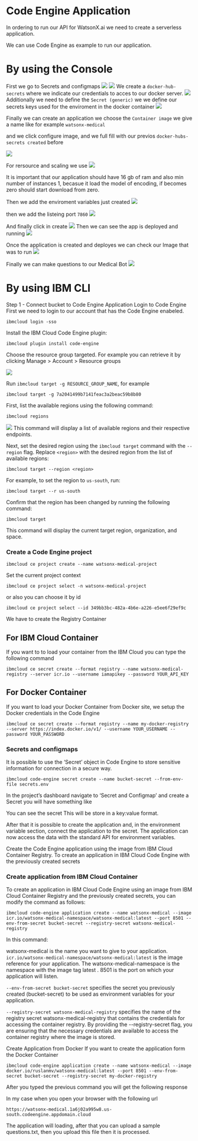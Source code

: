 # Code Engine Application

In ordering to run our API for WatsonX.ai we need to create a serverless application.

We can use Code Engine as example to run our application.

# By using the Console
First we go to Secrets and configmaps
![](assets/2024-02-22-17-50-52.png)
![](assets/2024-02-22-17-52-36.png)
We create a `docker-hub-secrets` where we indicate our credentials to acces to our docker server. 
![](assets/2024-02-23-11-43-31.png)
Additionally we need to define the `Secret (generic)`
we we define our secrets keys used for the  enviroment in the docker container
![](assets/2024-02-23-12-00-45.png)

Finally we can create an application
we choose the `Container image`  we give a name like for example `watsonx-medical`  

and we click configure image, and we full fill with our previos `docker-hubs-secrets created` before

![](assets/2024-02-23-12-03-04.png)

For rersource and scaling we use
![](assets/2024-02-23-12-05-08.png)

It is important that our application should have 16 gb of ram and also min number of instances 1, becasue it load the model of encoding, if becomes zero should start download from zero.

Then we add the enviroment variables just created
![](assets/2024-02-23-12-09-02.png)

then we add the listeing port `7860`
![](assets/2024-02-23-12-10-22.png)


And finally click in create
![](assets/2024-02-22-18-55-09.png)
Then we can see the app is deployed and running
![](assets/2024-02-23-11-41-13.png)

Once the application is created and deployes we can check our Image that was to run
![](assets/2024-02-22-19-35-38.png)

Finally we can make questions to our Medical Bot
![](assets/2024-02-22-19-35-13.png)

# By using IBM CLI

Step 1 - Connect bucket to Code Engine Application
Login to Code Engine First we need to login to our account that has the Code Engine enabeled.

```
ibmcloud login -sso
```

Install the IBM Cloud Code Engine plugin:

```
ibmcloud plugin install code-engine
```
Choose the resource group targeted. 
For example you can retrieve it by clicking Manage > Account > Resource groups

![](assets/2024-02-22-17-33-52.png)

Run `ibmcloud target -g RESOURCE_GROUP_NAME`, for example

```
ibmcloud target -g 7a2041499b7141feac3a2beac59b8b80

```

First, list the available regions using the following command:
```
ibmcloud regions
```
![](assets/2024-02-22-17-07-03.png)
This command will display a list of available regions and their respective endpoints.

Next, set the desired region using the `ibmcloud target` command with the `--region` flag. Replace `<region>` with the desired region from the list of available regions:
```
ibmcloud target --region <region>
```
For example, to set the region to `us-south`, run:
```
ibmcloud target --r us-south
```

Confirm that the region has been changed by running the following command:
```
ibmcloud target
```
This command will display the current target region, organization, and space.

### Create a Code Engine project

```
ibmcloud ce project create --name watsonx-medical-project
```
Set the current project context

```
ibmcloud ce project select -n watsonx-medical-project
```
or also you can choose it by id

```
ibmcloud ce project select --id 349bb3bc-482a-4b6e-a226-e5ee6f29ef9c
```


We have to create the Registry Container

## For IBM Cloud Container
If you want to to load your container from the IBM Cloud you can type the following command


```
ibmcloud ce secret create --format registry --name watsonx-medical-registry --server icr.io --username iamapikey --password YOUR_API_KEY
```


## For Docker Container

If you want to load your Docker Container from Docker site, we setup the Docker credentials in the Code Engine

```
ibmcloud ce secret create --format registry --name my-docker-registry --server https://index.docker.io/v1/ --username YOUR_USERNAME --password YOUR_PASSWORD
```
### Secrets and configmaps
It is possible to use the ‘Secret’ object in Code Engine to store sensitive information for connection in a secure way.

```
ibmcloud code-engine secret create --name bucket-secret --from-env-file secrets.env
```

In the project’s dashboard navigate to ‘Secret and Configmap’ and create a Secret you will have something like

You can see the secret This will be store in a key:value format. 

After that it is possible to create the application and, in the environment variable section, connect the application to the secret. The application can now access the data with the standard API for environment variables.

Create the Code Engine application using the image from IBM Cloud Container Registry. To create an application in IBM Cloud Code Engine with the previously created secrets

### Create application from IBM Cloud Container
To create an application in IBM Cloud Code Engine using an image from IBM Cloud Container Registry and the previously created secrets, you can modify the command as follows:

```
ibmcloud code-engine application create --name watsonx-medical --image icr.io/watsonx-medical-namespace/watsonx-medical:latest --port 8501 --env-from-secret bucket-secret --registry-secret watsonx-medical-registry
```
In this command:


watsonx-medical is the name you want to give to your application.
`icr.io/watsonx-medical-namespace/watsonx-medical:latest` is the image reference for your application. The watsonx-medical-namespace is the namespace with the image tag latest .
8501 is the port on which your application will listen.

`--env-from-secret bucket-secret` specifies the secret you previously created (bucket-secret) to be used as environment variables for your application.

`--registry-secret watsonx-medical-registry` specifies the name of the registry secret watsonx-medical-registry that contains the credentials for accessing the container registry.
By providing the --registry-secret flag, you are ensuring that the necessary credentials are available to access the container registry where the image is stored.

Create Application from Docker
If you want to create the application form the Docker Container
```
ibmcloud code-engine application create --name watsonx-medical --image docker.io/ruslanmv/watsonx-medical:latest --port 8501 --env-from-secret bucket-secret --registry-secret my-docker-registry
```
After you typed the previous command you will get the following response 

In my case when you open your browser with the following url
```
https://watsonx-medical.1a6j02a995w8.us-south.codeengine.appdomain.cloud

```
The application will loading, after that you can upload a sample questions.txt, then you upload this file then it is processed. 

